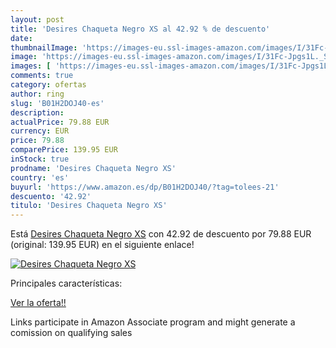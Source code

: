 ```yaml
---
layout: post
title: 'Desires Chaqueta Negro XS al 42.92 % de descuento'
date: 
thumbnailImage: 'https://images-eu.ssl-images-amazon.com/images/I/31Fc-Jpgs1L._SL200_.jpg'
image: 'https://images-eu.ssl-images-amazon.com/images/I/31Fc-Jpgs1L._SL200_.jpg'
images: [ 'https://images-eu.ssl-images-amazon.com/images/I/31Fc-Jpgs1L._SL200_.jpg' ]
comments: true
category: ofertas
author: ring
slug: 'B01H2DOJ40-es'
description:
actualPrice: 79.88 EUR
currency: EUR
price: 79.88
comparePrice: 139.95 EUR
inStock: true
prodname: 'Desires Chaqueta Negro XS'
country: 'es'
buyurl: 'https://www.amazon.es/dp/B01H2DOJ40/?tag=tolees-21'
descuento: '42.92'
titulo: 'Desires Chaqueta Negro XS'
---
```


Está [Desires Chaqueta Negro XS](https://www.amazon.es/dp/B01H2DOJ40/?tag=tolees-21) con 42.92 de descuento por 79.88 EUR (original: 139.95 EUR) en el siguiente enlace!

[![Desires Chaqueta Negro XS](https://images-eu.ssl-images-amazon.com/images/I/31Fc-Jpgs1L._SL200_.jpg)](https://www.amazon.es/dp/B01H2DOJ40/?tag=tolees-21)

Principales características:


[Ver la oferta!!](https://www.amazon.es/dp/B01H2DOJ40/?tag=tolees-21)

Links participate in Amazon Associate program and might generate a comission on qualifying sales


